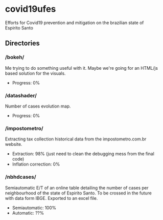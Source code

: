 # covid19ufes
Efforts for Covid19 prevention and mitigation on the brazilian state of Espirito Santo

## Directories

### /bokeh/

Me trying to do something useful with it. Maybe we're going for an HTML/js based
solution for the visuals.

* Progress: 0%

### /datashader/

Number of cases evolution map.

* Progress: 0%

### /impostometro/

Extracting tax collection historical data from the impostometro.com.br website.

* Extraction: 98% (just need to clean the debugging mess from the final code)
* Inflation correction: 0%

### /nbhdcases/

Semiautomatic E/T of an online table detailing the number of cases per neighbourhood
of the state of Espirito Santo. To be crossed in the future with data form IBGE.
Exported to an excel file.

* Semiautomatic: 100%
* Automatic: ??%